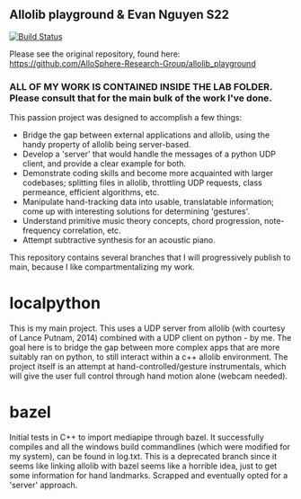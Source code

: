 ## Allolib playground & Evan Nguyen S22
[![Build Status](https://travis-ci.org/AlloSphere-Research-Group/allolib_playground.svg?branch=master)](https://travis-ci.org/AlloSphere-Research-Group/allolib_playground)

Please see the original repository, found here: https://github.com/AlloSphere-Research-Group/allolib_playground

### ALL OF MY WORK IS CONTAINED INSIDE THE LAB FOLDER. Please consult that for the main bulk of the work I've done.

This passion project was designed to accomplish a few things:
 - Bridge the gap between external applications and allolib, using the handy property of allolib being server-based.
 - Develop a 'server' that would handle the messages of a python UDP client, and provide a clear example for both.
 - Demonstrate coding skills and become more acquainted with larger codebases; splitting files in allolib, throttling UDP requests, class permeance, efficient algorithms, etc.
 - Manipulate hand-tracking data into usable, translatable information; come up with interesting solutions for determining 'gestures'.
 - Understand primitive music theory concepts, chord progression, note-frequency correlation, etc.
 - Attempt subtractive synthesis for an acoustic piano.

This repository contains several branches that I will progressively publish to main, because I like compartmentalizing my work.
# localpython 
This is my main project. This uses a UDP server from allolib (with courtesy of Lance Putnam, 2014) combined with a UDP client on python - by me. The goal here is to bridge the gap between more complex apps that are more suitably ran on python, to still interact within a c++ allolib environment. The project itself is an attempt at hand-controlled/gesture instrumentals, which will give the user full control through hand motion alone (webcam needed).

# bazel 
Initial tests in C++ to import mediapipe through bazel. It successfully compiles and all the windows build commandlines (which were modified for my system), can be found in log.txt. This is a deprecated branch since it seems like linking allolib with bazel seems like a horrible idea, just to get some information for hand landmarks. Scrapped and eventually opted for a 'server' approach.


